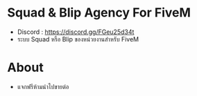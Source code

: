 # Squad & Blip Agency For FiveM
 + Discord : https://discord.gg/FGeu25d34t
 + ระบบ Squad หรือ Blip ของหน่วยงานสำหรับ FiveM
# About
 + แจกฟรีห้ามนำไปขายต่อ